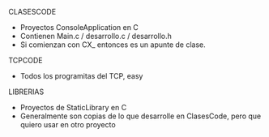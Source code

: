 CLASESCODE
  - Proyectos ConsoleApplication en C
  - Contienen Main.c / desarrollo.c / desarrollo.h
  - Si comienzan con CX_ entonces es un apunte de clase.
  
 TCPCODE
  - Todos los programitas del TCP, easy
  
 LIBRERIAS
  - Proyectos de StaticLibrary en C
  - Generalmente son copias de lo que desarrolle en ClasesCode, pero que quiero usar en otro proyecto
